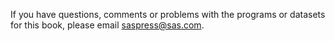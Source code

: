 If you have questions, comments or problems with the programs or datasets for this book, please email saspress@sas.com. 
